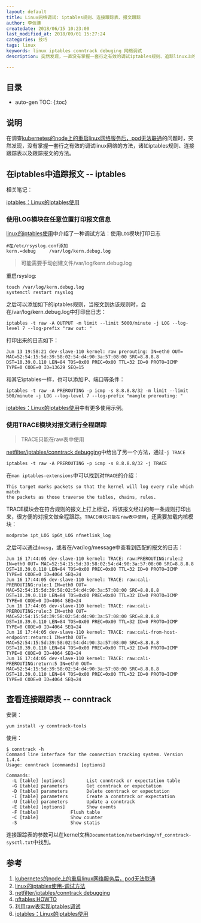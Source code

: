 ```yaml
---
layout: default
title: Linux网络调试: iptables规则、连接跟踪表、报文跟踪
author: 李佶澳
createdate: 2018/06/15 10:23:00
last_modified_at: 2018/09/01 15:27:24
categories: 技巧
tags: linux
keywords: linux iptables conntrack debuging 网络调试
description: 突然发现，一直没有掌握一套行之有效的调试iptables规则、追踪linux上的连接、报文的方法

---
```


## 目录
* auto-gen TOC:
{:toc}

## 说明

在调查[kubernetes的node上的重启linux网络服务后，pod无法联通][1]的问题时，突然发现，没有掌握一套行之有效的调试linux网络的方法，诸如iptables规则、连接跟踪表以及跟踪报文的方法。

## 在iptables中追踪报文 -- iptables

相关笔记：

[iptables：Linux的iptables使用](https://www.lijiaocn.com/%E6%8A%80%E5%B7%A7/2014/04/16/linux-net-iptables.html#%E7%94%A8log%E6%A8%A1%E5%9D%97%E5%9C%A8%E4%BB%BB%E6%84%8F%E4%BD%8D%E7%BD%AE%E6%89%93%E5%8D%B0%E6%8A%A5%E6%96%87)

### 使用LOG模块在任意位置打印报文信息 

[linux的iptables使用][2]中介绍了一种调试方法：使用`LOG`模块打印日志

	#在/etc/rsyslog.conf添加
	kern.=debug     /var/log/kern.debug.log

>可能需要手动创建文件/var/log/kern.debug.log

重启rsyslog:

	touch /var/log/kern.debug.log
	systemctl restart rsyslog

之后可以添加如下的iptables规则，当报文到达该规则时，会在/var/log/kern.debug.log中打印出日志：

	iptables -t raw -A OUTPUT -m limit --limit 5000/minute -j LOG --log-level 7 --log-prefix "raw out: "

打印出来的日志如下：

	Jun 13 19:58:21 dev-slave-110 kernel: raw prerouting: IN=eth0 OUT= MAC=52:54:15:5d:39:58:02:54:d4:90:3a:57:08:00 SRC=8.8.8.8 DST=10.39.0.110 LEN=84 TOS=0x00 PREC=0x00 TTL=32 ID=0 PROTO=ICMP TYPE=0 CODE=0 ID=13629 SEQ=15

和其它iptables一样，也可以添加IP、端口等条件：

	iptables -t raw -A PREROUTING -p icmp -s 8.8.8.8/32 -m limit --limit 500/minute -j LOG --log-level 7 --log-prefix "mangle prerouting: "

[iptables：Linux的iptables使用][6]中有更多使用示例。

### 使用TRACE模块对报文进行全程跟踪

>TRACE只能在raw表中使用

[netfilter/iptables/conntrack debugging][3]中给出了另一个方法，通过`-j TRACE`

	iptables -t raw -A PREROUTING -p icmp -s 8.8.8.8/32 -j TRACE

在`man iptables-extensions`中可以找到对`TRACE`的介绍：

	This target marks packets so that the kernel will log every rule which match
	the packets as those traverse the tables, chains, rules.

TRACE模块会在符合规则的报文上打上标记，将该报文经过的每一条规则打印出来，很方便的对报文做全程跟踪。`TRACE模块只能在raw表中使用`，还需要加载内核模块：

	modprobe ipt_LOG ip6t_LOG nfnetlink_log

之后可以通过`dmesg`，或者在/var/log/message中查看到匹配的报文的日志：

	Jun 16 17:44:05 dev-slave-110 kernel: TRACE: raw:PREROUTING:rule:2 IN=eth0 OUT= MAC=52:54:15:5d:39:58:02:54:d4:90:3a:57:08:00 SRC=8.8.8.8 DST=10.39.0.110 LEN=84 TOS=0x00 PREC=0x00 TTL=32 ID=0 PROTO=ICMP TYPE=0 CODE=0 ID=4064 SEQ=24
	Jun 16 17:44:05 dev-slave-110 kernel: TRACE: raw:cali-PREROUTING:rule:1 IN=eth0 OUT= MAC=52:54:15:5d:39:58:02:54:d4:90:3a:57:08:00 SRC=8.8.8.8 DST=10.39.0.110 LEN=84 TOS=0x00 PREC=0x00 TTL=32 ID=0 PROTO=ICMP TYPE=0 CODE=0 ID=4064 SEQ=24
	Jun 16 17:44:05 dev-slave-110 kernel: TRACE: raw:cali-PREROUTING:rule:3 IN=eth0 OUT= MAC=52:54:15:5d:39:58:02:54:d4:90:3a:57:08:00 SRC=8.8.8.8 DST=10.39.0.110 LEN=84 TOS=0x00 PREC=0x00 TTL=32 ID=0 PROTO=ICMP TYPE=0 CODE=0 ID=4064 SEQ=24
	Jun 16 17:44:05 dev-slave-110 kernel: TRACE: raw:cali-from-host-endpoint:return:1 IN=eth0 OUT= MAC=52:54:15:5d:39:58:02:54:d4:90:3a:57:08:00 SRC=8.8.8.8 DST=10.39.0.110 LEN=84 TOS=0x00 PREC=0x00 TTL=32 ID=0 PROTO=ICMP TYPE=0 CODE=0 ID=4064 SEQ=24
	Jun 16 17:44:05 dev-slave-110 kernel: TRACE: raw:cali-PREROUTING:return:5 IN=eth0 OUT= MAC=52:54:15:5d:39:58:02:54:d4:90:3a:57:08:00 SRC=8.8.8.8 DST=10.39.0.110 LEN=84 TOS=0x00 PREC=0x00 TTL=32 ID=0 PROTO=ICMP TYPE=0 CODE=0 ID=4064 SEQ=24

## 查看连接跟踪表 -- conntrack

安装：

	yum install -y conntrack-tools

使用：

	$ conntrack -h
	Command line interface for the connection tracking system. Version 1.4.4
	Usage: conntrack [commands] [options]
	
	Commands:
	  -L [table] [options]        List conntrack or expectation table
	  -G [table] parameters       Get conntrack or expectation
	  -D [table] parameters       Delete conntrack or expectation
	  -I [table] parameters       Create a conntrack or expectation
	  -U [table] parameters       Update a conntrack
	  -E [table] [options]        Show events
	  -F [table]            Flush table
	  -C [table]            Show counter
	  -S                    Show statis

连接跟踪表的参数可以在kernel文档`Documentation/networking/nf_conntrack-sysctl.txt`中找到。

## 参考

1. [kubernetes的node上的重启linux网络服务后，pod无法联通][1]
2. [linux的iptables使用-调试方法][2]
3. [netfilter/iptables/conntrack debugging][3]
4. [nftables HOWTO][4]
5. [利用raw表实现iptables调试][5]
6. [iptables：Linux的iptables使用][6]

[1]: http://www.lijiaocn.com/%E9%97%AE%E9%A2%98/2018/06/12/Kubernetes-network-restart-not-avalible.html "kubernetes的node上的重启linux网络服务后，pod无法联通" 
[2]: http://www.lijiaocn.com/%E6%8A%80%E5%B7%A7/2014/04/16/linux-net-iptables.html#%E8%B0%83%E8%AF%95%E6%96%B9%E6%B3%95 "linux的iptables使用-调试方法"
[3]: https://strlen.de/talks/nfdebug.pdf "netfilter/iptables/conntrack debugging"
[4]: https://wiki.nftables.org/wiki-nftables/index.php/Main_Page "nftables HOWTO"
[5]: http://www.360doc.com/content/14/1009/11/2633_415482198.shtml "利用raw表实现iptables调试"
[6]: https://www.lijiaocn.com/%E6%8A%80%E5%B7%A7/2014/04/16/linux-net-iptables.html#%E7%94%A8log%E6%A8%A1%E5%9D%97%E5%9C%A8%E4%BB%BB%E6%84%8F%E4%BD%8D%E7%BD%AE%E6%89%93%E5%8D%B0%E6%8A%A5%E6%96%87 "iptables：Linux的iptables使用"
